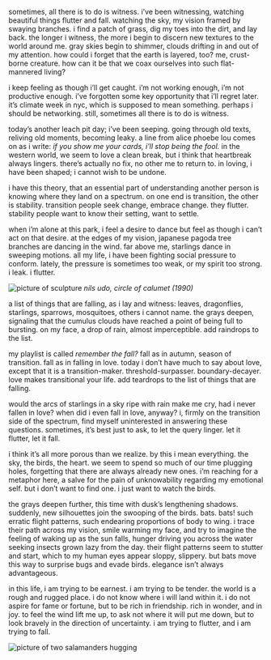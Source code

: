sometimes, all there is to do is witness. i’ve been witnessing, watching beautiful things flutter and fall. watching the sky, my vision framed by swaying branches. i find a patch of grass, dig my toes into the dirt, and lay back. the longer i witness, the more i begin to discern new textures to the world around me. gray skies begin to shimmer, clouds drifting in and out of my attention. how could i forget that the earth is layered, too? me, crust-borne creature. how can it be that we coax ourselves into such flat-mannered living?

i keep feeling as though i’ll get caught. i’m not working enough, i’m not productive enough. i’ve forgotten some key opportunity that i’ll regret later. it’s climate week in nyc, which is supposed to mean something. perhaps i should be networking. still, sometimes all there is to do is witness.

today’s another leach pit day; i’ve been seeping. going through old texts, reliving old moments, becoming leaky. a line from alice phoebe lou comes on as i write: *if you show me your cards, i’ll stop being the fool.* in the western world, we seem to love a clean break, but i think that heartbreak always lingers. there’s actually no fix, no other me to return to. in loving, i have been shaped; i cannot wish to be undone. 

i have this theory, that an essential part of understanding another person is knowing where they land on a spectrum. on one end is transition, the other is stability. transition people seek change, embrace change. they flutter. stability people want to know their setting, want to settle. 

when i’m alone at this park, i feel a desire to dance but feel as though i can’t act on that desire. at the edges of my vision, japanese pagoda tree branches are dancing in the wind. far above me, starlings dance in sweeping motions. all my life, i have been fighting social pressure to conform. lately, the pressure is sometimes too weak, or my spirit too strong. i leak. i flutter.

![picture of sculpture](https://d2w9rnfcy7mm78.cloudfront.net/12138727/original_1731be3b0c21de213faeb3db5739a02b.jpg?1622518439?bc=0)
*nils udo, circle of calumet (1990)*

a list of things that are falling, as i lay and witness: leaves, dragonflies, starlings, sparrows, mosquitoes, others i cannot name. the grays deepen, signaling that the cumulus clouds have reached a point of being full to bursting. on my face, a drop of rain, almost imperceptible. add raindrops to the list.

my playlist is called *remember the fall?* fall as in autumn, season of transition. fall as in falling in love. today i don’t have much to say about love, except that it is a transition-maker. threshold-surpasser. boundary-decayer. love makes transitional your life. add teardrops to the list of things that are falling.

would the arcs of starlings in a sky ripe with rain make me cry, had i never fallen in love? when did i even fall in love, anyway? i, firmly on the transition side of the spectrum, find myself uninterested in answering these questions. sometimes, it’s best just to ask, to let the query linger. let it flutter, let it fall. 

i think it’s all more porous than we realize. by this i mean everything. the sky, the birds, the heart. we seem to spend so much of our time plugging holes, forgetting that there are always already new ones. i’m reaching for a metaphor here, a salve for the pain of unknowability regarding my emotional self. but i don’t want to find one. i just want to watch the birds.

the grays deepen further, this time with dusk’s lengthening shadows. suddenly, new silhouettes join the swooping of the birds. bats. bats! such erratic flight patterns, such endearing proportions of body to wing. i trace their path across my vision, smile warming my face, and try to imagine the feeling of waking up as the sun falls, hunger driving you across the water seeking insects grown lazy from the day. their flight patterns seem to stutter and start, which to my human eyes appear sloppy, slippery. but bats move this way to surprise bugs and evade birds. elegance isn’t always advantageous.

in this life, i am trying to be earnest. i am trying to be tender. the world is a rough and rugged place. i do not know where i will land within it. i do not aspire for fame or fortune, but to be rich in friendship. rich in wonder, and in joy. to feel the wind lift me up, to ask not where it will put me down, but to look bravely in the direction of uncertainty. i am trying to flutter, and i am trying to fall.

![picture of two salamanders hugging](https://d2w9rnfcy7mm78.cloudfront.net/15538827/original_c61bec3fbb2356e1ac19337d9edcc846.jpg?1647013591?bc=0)